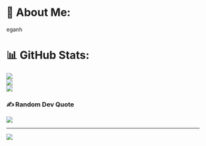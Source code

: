 # 💫 About Me:
eganh

# 📊 GitHub Stats:
![](https://github-readme-stats.vercel.app/api?username=egan-ombaka&theme=dark&hide_border=false&include_all_commits=true&count_private=true)<br/>
![](https://github-readme-streak-stats.herokuapp.com/?user=egan-ombaka&theme=dark&hide_border=false)<br/>
![](https://github-readme-stats.vercel.app/api/top-langs/?username=egan-ombaka&theme=dark&hide_border=false&include_all_commits=true&count_private=true&layout=compact)

### ✍️ Random Dev Quote
![](https://quotes-github-readme.vercel.app/api?type=horizontal&theme=radical)

---
[![](https://visitcount.itsvg.in/api?id=egan-ombaka&icon=0&color=0)](https://visitcount.itsvg.in)

<!-- Proudly created with GPRM ( https://gprm.itsvg.in ) -->
